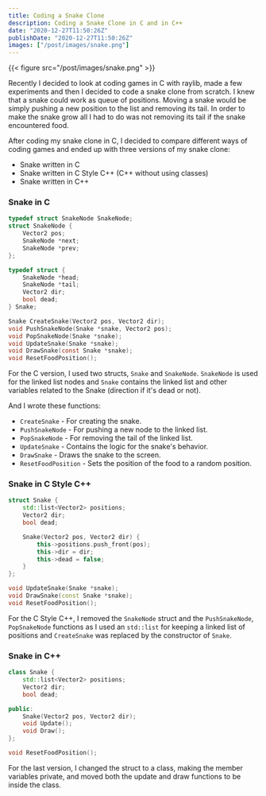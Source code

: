 ```yaml
---
title: Coding a Snake Clone
description: Coding a Snake Clone in C and in C++
date: "2020-12-27T11:50:26Z"
publishDate: "2020-12-27T11:50:26Z"
images: ["/post/images/snake.png"]
---
```


{{< figure src="/post/images/snake.png" >}}

Recently I decided to look at coding games in C with raylib, made a few experiments and then I decided to code a snake clone from scratch. I knew that a snake could work as queue of positions. Moving a snake would be simply pushing a new position to the list and removing its tail. In order to make the snake grow all I had to do was not removing its tail if the snake encountered food.

After coding my snake clone in C, I decided to compare different ways of coding games and ended up with three versions of my snake clone:
- Snake written in C
- Snake written in C Style C++ (C++ without using classes)
- Snake written in C++

### Snake in C

```c
typedef struct SnakeNode SnakeNode;
struct SnakeNode {
    Vector2 pos;
    SnakeNode *next;
    SnakeNode *prev;
};

typedef struct {
    SnakeNode *head;
    SnakeNode *tail;
    Vector2 dir;
    bool dead;
} Snake;

Snake CreateSnake(Vector2 pos, Vector2 dir);
void PushSnakeNode(Snake *snake, Vector2 pos);
void PopSnakeNode(Snake *snake);
void UpdateSnake(Snake *snake);
void DrawSnake(const Snake *snake);
void ResetFoodPosition();
```

For the C version, I used two structs, `Snake` and `SnakeNode`. `SnakeNode` is used for the linked list nodes and `Snake` contains the linked list and other variables related to the Snake (direction if it's dead or not).

And I wrote these functions:
- `CreateSnake` - For creating the snake.
- `PushSnakeNode` - For pushing a new node to the linked list.
- `PopSnakeNode` - For removing the tail of the linked list.
- `UpdateSnake` - Contains the logic for the snake's behavior.
- `DrawSnake` - Draws the snake to the screen.
- `ResetFoodPosition` - Sets the position of the food to a random position.

### Snake in C Style C++

```c++
struct Snake {
    std::list<Vector2> positions;
    Vector2 dir;
    bool dead;

    Snake(Vector2 pos, Vector2 dir) {
        this->positions.push_front(pos);
        this->dir = dir;
        this->dead = false;
    }
};

void UpdateSnake(Snake *snake);
void DrawSnake(const Snake *snake);
void ResetFoodPosition();
```

For the C Style C++, I removed the `SnakeNode` struct and the `PushSnakeNode`, `PopSnakeNode` functions as I used an `std::list` for keeping a linked list of positions and `CreateSnake` was replaced by the constructor of `Snake`.

### Snake in C++

```c++
class Snake {
    std::list<Vector2> positions;
    Vector2 dir;
    bool dead;

public:
    Snake(Vector2 pos, Vector2 dir);
    void Update();
    void Draw();
};

void ResetFoodPosition();
```

For the last version, I changed the struct to a class, making the member variables private, and moved both the update and draw functions to be inside the class.
